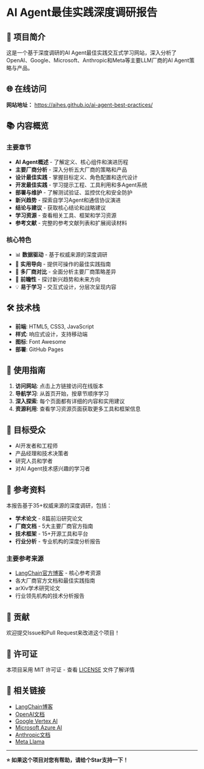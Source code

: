 # AI Agent最佳实践深度调研报告

## 🚀 项目简介

这是一个基于深度调研的AI Agent最佳实践交互式学习网站，深入分析了OpenAI、Google、Microsoft、Anthropic和Meta等主要LLM厂商的AI Agent策略与产品。

## 🌐 在线访问

**网站地址：** https://aihes.github.io/ai-agent-best-practices/

## 📚 内容概览

### 主要章节
- **AI Agent概述** - 了解定义、核心组件和演进历程
- **主要厂商分析** - 深入分析五大厂商的策略和产品
- **设计最佳实践** - 掌握目标定义、角色配置和迭代设计
- **开发最佳实践** - 学习提示工程、工具利用和多Agent系统
- **部署与维护** - 了解测试验证、监控优化和安全防护
- **新兴趋势** - 探索自学习Agent和通信协议演进
- **结论与建议** - 获取核心结论和战略建议
- **学习资源** - 查看相关工具、框架和学习资源
- **参考文献** - 完整的参考文献列表和扩展阅读材料

### 核心特色
- 📊 **数据驱动** - 基于权威来源的深度调研
- 🎯 **实用导向** - 提供可操作的最佳实践指南
- 🔄 **多厂商对比** - 全面分析主要厂商策略差异
- 🚀 **前瞻性** - 探讨新兴趋势和未来方向
- 💡 **易于学习** - 交互式设计，分层次呈现内容

## 🛠 技术栈

- **前端**: HTML5, CSS3, JavaScript
- **样式**: 响应式设计，支持移动端
- **图标**: Font Awesome
- **部署**: GitHub Pages

## 📖 使用指南

1. **访问网站**: 点击上方链接访问在线版本
2. **导航学习**: 从首页开始，按章节顺序学习
3. **深入探索**: 每个页面都有详细的内容和实用建议
4. **资源利用**: 查看学习资源页面获取更多工具和框架信息

## 🎯 目标受众

- AI开发者和工程师
- 产品经理和技术决策者
- 研究人员和学者
- 对AI Agent技术感兴趣的学习者

## 📝 参考资料

本报告基于35+权威来源的深度调研，包括：
- **学术论文** - 8篇前沿研究论文
- **厂商文档** - 5大主要厂商官方指南
- **技术框架** - 15+开源工具和平台
- **行业分析** - 专业机构的深度分析报告

### 主要参考来源
- [LangChain官方博客](https://blog.langchain.dev/tag/in-the-loop/) - 核心参考资源
- 各大厂商官方文档和最佳实践指南
- arXiv学术研究论文
- 行业领先机构的技术分析报告

## 🤝 贡献

欢迎提交Issue和Pull Request来改进这个项目！

## 📄 许可证

本项目采用 MIT 许可证 - 查看 [LICENSE](LICENSE) 文件了解详情

## 🔗 相关链接

- [LangChain博客](https://blog.langchain.dev/tag/in-the-loop/)
- [OpenAI文档](https://platform.openai.com/docs)
- [Google Vertex AI](https://cloud.google.com/vertex-ai)
- [Microsoft Azure AI](https://azure.microsoft.com/en-us/products/ai-services)
- [Anthropic文档](https://docs.anthropic.com)
- [Meta Llama](https://llama.meta.com)

---

**⭐ 如果这个项目对您有帮助，请给个Star支持一下！**

